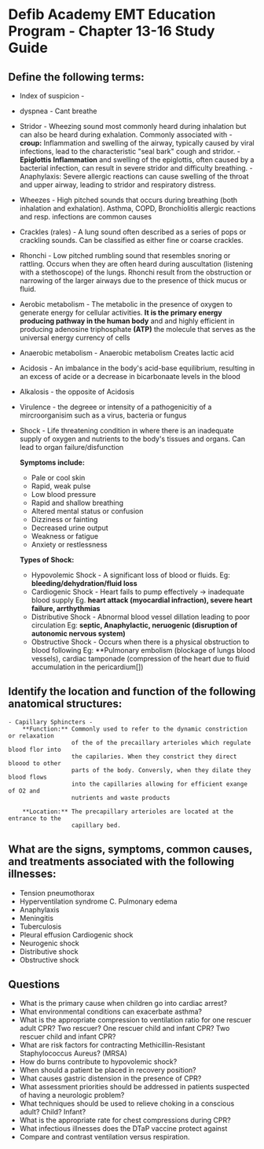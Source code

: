 # Defib Academy EMT Education Program - Chapter 13-16 Study Guide

## Define the following terms:

  - Index of suspicion -
  - dyspnea  - Cant breathe 
  - Stridor - Wheezing sound most commonly heard during inhalation but can
              also be heard during exhalation. Commonly associated with 
              - **croup:** Inflammation and swelling of the airway, typically 
                caused by viral infections, lead to the characteristic 
                "seal bark" cough and stridor.
              - **Epiglottis Inflammation** and swelling of the epiglottis, 
                often caused by a bacterial infection, can result in severe 
                stridor and difficulty breathing.
              - Anaphylaxis: Severe allergic reactions can cause swelling of 
                the throat and upper airway, leading to stridor and respiratory 
                distress.
  - Wheezes  - High pitched sounds that occurs during breathing (both 
              inhalation and exhalation).  Asthma, COPD, Bronchiolitis
              allergic reactions and resp. infections are common
              causes
  - Crackles (rales) - A lung sound often described as a series of pops
                      or crackling sounds. Can be classified as either 
                      fine or coarse crackles.
  - Rhonchi  - Low pitched rumbling sound that resembles snoring or rattling.
              Occurs when they are often heard during auscultation 
              (listening with a stethoscope) of the lungs. 
              Rhonchi result from the obstruction or narrowing of the larger 
              airways due to the presence of thick mucus or fluid. 
  - Aerobic metabolism - The metabolic in the presence of oxygen to generate 
                        energy for cellular activities.  **It is the primary
                        energy producing pathway in the human body** and 
                        and highly efficient in producing adenosine 
                        triphosphate **(ATP)** the molecule that 
                        serves as the universal energy currency of cells

  - Anaerobic metabolism - Anaerobic metabolism Creates lactic acid
  - Acidosis - An imbalance in the body's acid-base equilibrium, resulting
              in an excess of acide or a decrease in bicarbonaate 
              levels in the blood
                          
  - Alkalosis - the opposite of Acidosis
  - Virulence - the degreee or intensity of a pathogenicitiy of a mircroorganisim 
                such as a virus, bacteria or fungus
  - Shock - Life threatening condition in where there is an inadequate supply of
            oxygen and nutrients to the body's tissues and organs.  Can lead to 
            organ failure/disfunction
      
      **Symptoms include:**

      - Pale or cool skin
      - Rapid, weak pulse
      - Low blood pressure
      - Rapid and shallow breathing
      - Altered mental status or confusion
      - Dizziness or fainting
      - Decreased urine output
      - Weakness or fatigue
      - Anxiety or restlessness
      
    **Types of Shock:**

      - Hypovolemic Shock - A significant loss of blood or fluids. 
        Eg: **bleeding/dehydration/fluid loss**
      - Cardiogenic Shock - Heart fails to pump effectively -> inadequate blood supply
        Eg. **heart attack (myocardial infraction), severe heart failure, arrthythmias**
      - Distributive Shock - Abnormal blood vessel dillation leading to poor circulation
        Eg: **septic, Anaphylactic, neruogenic (disruption of autonomic nervous system)**
      - Obstructive Shock - Occurs when there is a physical obstruction to blood following 
        Eg: **Pulmonary embolism (blockage of lungs blood vessels), cardiac tamponade
            (compression of the heart due to fluid accumulation in the pericardium[])

## Identify the location and function of the following anatomical structures:

    - Capillary Sphincters -  
        **Function:** Commonly used to refer to the dynamic constriction or relaxation 
                      of the of the precaillary arterioles which regulate blood flor into 
                      the capilaries. When they constrict they direct bloood to other
                      parts of the body. Conversly, when they dilate they blood flows
                      into the capillaries allowing for efficient exange of O2 and 
                      nutrients and waste products 

        **Location:** The precapillary arterioles are located at the entrance to the 
                      capillary bed.  

## What are the signs, symptoms, common causes, and treatments associated with the following illnesses:

  - Tension pneumothorax
  - Hyperventilation syndrome C. Pulmonary edema
  - Anaphylaxis 
  - Meningitis
  - Tuberculosis
  - Pleural effusion Cardiogenic shock
  - Neurogenic shock
  - Distributive shock
  - Obstructive shock

## Questions 

  - What is the primary cause when children go into cardiac arrest?
  - What environmental conditions can exacerbate asthma?
  - What is the appropriate compression to ventilation ratio for one rescuer adult CPR? Two rescuer? One rescuer child and infant CPR? Two rescuer child and infant CPR?
  - What are risk factors for contracting Methicillin-Resistant Staphylococcus Aureus? (MRSA)
  - How do burns contribute to hypovolemic shock?
  - When should a patient be placed in recovery position?
  - What causes gastric distension in the presence of CPR?
  - What assessment priorities should be addressed in patients suspected of having a neurologic problem?
  - What techniques should be used to relieve choking in a conscious adult? Child? Infant?
  - What is the appropriate rate for chest compressions during CPR?
  - What infectious illnesses does the DTaP vaccine protect against
  - Compare and contrast ventilation versus respiration.
